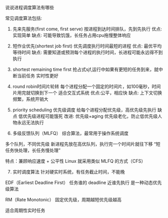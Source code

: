 说说进程调度算法有哪些

常见调度算法包括:
1. 先来先服务(first come, first serve)
按进程到达时间排队，先到先执行
优点:实现简单
缺点: 可能导致饥饿，长任务占用cpu拖慢整体响应

2. 短作业优先(shortest job first)
优先调度执行时间最短的进程
优点: 最优平均等待时间
缺点: 需要知道或预测每个进程的执行时间，长进程可能永远得不到执行

3. shortest remaining time first
抢占式sjf,运行中如果有更短的任务到来，就中断当前任务
实时性更好

4. round robin时间片轮转
每个进程分配一个固定的时间片，如100毫秒，时间片用完就切换到下一个
适合交互式系统
优点:公平，相应快
缺点: 上下文切换频繁，系统开销大

5. priority scheduling 优先级调度
给每个进程分配优先级，高优先级先执行
缺点
低优先级进程可能饿死
改进: 优先级+aging 优先级老化，防止低优先级人物永远无法执行

6. 多级反馈队列（MLFQ）
综合算法，最常用于操作系统调度

多个队列，不同优先级
新进程先放在高优队列，执行完一个时间片就往下移
“短任务快处理，长任务慢处理”

特点：兼顾响应速度 + 公平性
Linux 就采用类似 MLFQ 的方式（CFS）

7. 实时调度算法
针对硬实时系统，有任务截止时间，不能晚

EDF（Earliest Deadline First）
任务谁的 deadline 近谁先执行
是一种动态优先级算法

RM（Rate Monotonic）
固定优先级，周期越短优先级越高

适合周期性实时任务